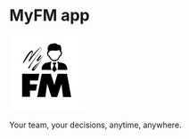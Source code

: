 # MyFM app

<img src="myfm/assets/logos/myfm-logo-light.png" width="135">

Your team, your decisions, anytime, anywhere.
